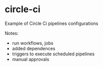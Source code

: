 # circle-ci
Example of Circle Ci pipelines configurations

Notes:
- run workflows, jobs
- added dependences
- triggers to execute scheduled pipelines
- manual approvals 